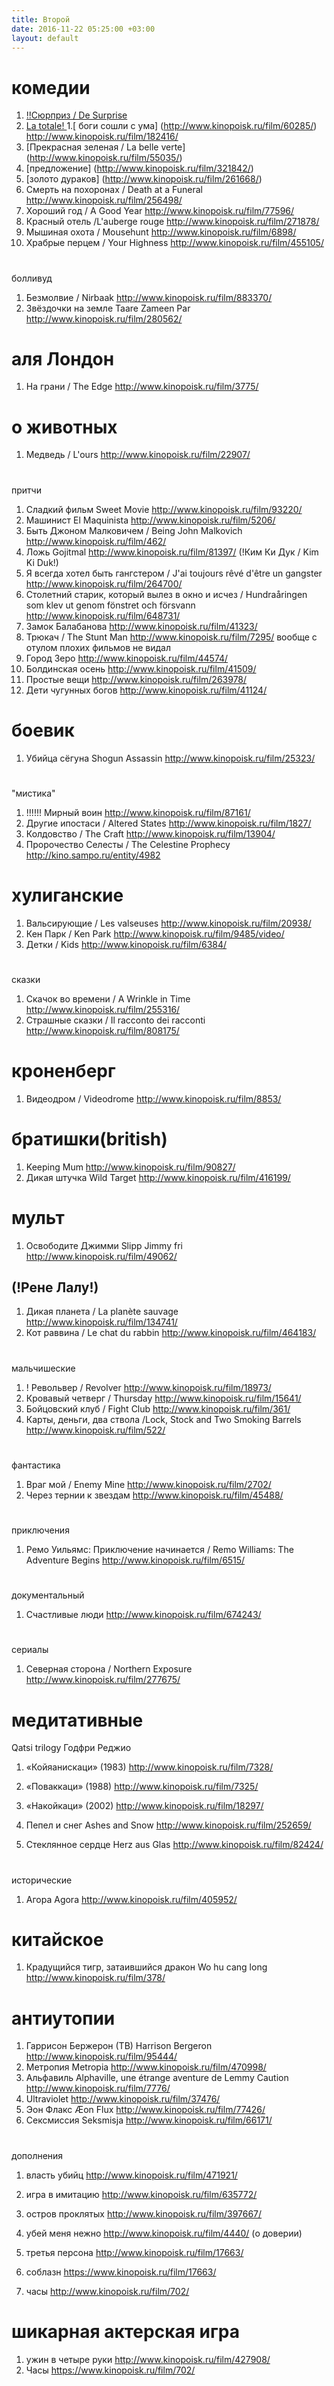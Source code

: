 ```yaml
---
title: Второй
date: 2016-11-22 05:25:00 +03:00
layout: default
---
```


# **комедии**

1. [!!Cюрприз / De Surprise](http://www.kinopoisk.ru/film/820220/)
1. [La totale! ](http://www.kinopoisk.ru/film/55057/)
1.[ боги сошли с ума]
(http://www.kinopoisk.ru/film/60285/) http://www.kinopoisk.ru/film/182416/
1. [Прекрасная зеленая / La belle verte] (http://www.kinopoisk.ru/film/55035/)
1. [предложение] (http://www.kinopoisk.ru/film/321842/)
1. [золото дураков]      (http://www.kinopoisk.ru/film/261668/)
1. Смерть на похоронах / Death at a Funeral http://www.kinopoisk.ru/film/256498/
1. Хороший год / A Good Year http://www.kinopoisk.ru/film/77596/
1. Красный отель /L'auberge rouge http://www.kinopoisk.ru/film/271878/
1. Мышиная охота / Mousehunt http://www.kinopoisk.ru/film/6898/
1. Храбрые перцем / Your Highness http://www.kinopoisk.ru/film/455105/
# 
болливуд
1. Безмолвие / Nirbaak  http://www.kinopoisk.ru/film/883370/
1. Звёздочки на земле Taare Zameen Par http://www.kinopoisk.ru/film/280562/

# аля Лондон
1. На грани / The Edge http://www.kinopoisk.ru/film/3775/

# о животных
1. Медведь / L'ours http://www.kinopoisk.ru/film/22907/
# 
притчи
1. Сладкий фильм Sweet Movie http://www.kinopoisk.ru/film/93220/
1. Машинист El Maquinista http://www.kinopoisk.ru/film/5206/
1. Быть Джоном Малковичем / Being John Malkovich http://www.kinopoisk.ru/film/462/
1. Ложь Gojitmal  http://www.kinopoisk.ru/film/81397/
\(!Ким Ки Дук / Kim Ki Duk!)
1. Я всегда хотел быть гангстером / J'ai toujours rêvé d'être un gangster http://www.kinopoisk.ru/film/264700/
1. Столетний старик, который вылез в окно и исчез / Hundraåringen som klev ut genom fönstret och försvann http://www.kinopoisk.ru/film/648731/
1. Замок  Балабанова http://www.kinopoisk.ru/film/41323/
1. Трюкач / The Stunt Man http://www.kinopoisk.ru/film/7295/
вообще с отулом плохих фильмов не видал
1. Город Зеро  http://www.kinopoisk.ru/film/44574/
1. Болдинская осень http://www.kinopoisk.ru/film/41509/
1. Простые вещи http://www.kinopoisk.ru/film/263978/
1. Дети чугунных богов http://www.kinopoisk.ru/film/41124/

# боевик
1. Убийца сёгуна Shogun Assassin http://www.kinopoisk.ru/film/25323/
# 
"мистика"
1. !!!!!! Мирный воин    http://www.kinopoisk.ru/film/87161/
1. Другие ипостаси / Altered States http://www.kinopoisk.ru/film/1827/
1. Колдовство / The Craft http://www.kinopoisk.ru/film/13904/
1. Пророчество Селесты / The Celestine Prophecy http://kino.sampo.ru/entity/4982

# хулиганские
1. Вальсирующие / Les valseuses http://www.kinopoisk.ru/film/20938/
1. Кен Парк / Ken Park http://www.kinopoisk.ru/film/9485/video/
1. Детки / Kids  http://www.kinopoisk.ru/film/6384/
# 
сказки
1. Скачок во времени / A Wrinkle in Time http://www.kinopoisk.ru/film/255316/
1. Страшные сказки / Il racconto dei racconti http://www.kinopoisk.ru/film/808175/

# кроненберг
1. Видеодром / Videodrome http://www.kinopoisk.ru/film/8853/

# братишки(british)
1. Keeping Mum  http://www.kinopoisk.ru/film/90827/
1. Дикая штучка Wild Target http://www.kinopoisk.ru/film/416199/

# мульт
1. Освободите Джимми Slipp Jimmy fri http://www.kinopoisk.ru/film/49062/
## \(!Рене Лалу!)
1. Дикая планета / La planète sauvage http://www.kinopoisk.ru/film/134741/
1. Кот раввина / Le chat du rabbin http://www.kinopoisk.ru/film/464183/
# 
мальчишеские
1. ! Револьвер / Revolver http://www.kinopoisk.ru/film/18973/
1. Кровавый четверг / Thursday http://www.kinopoisk.ru/film/15641/
1. Бойцовский клуб / Fight Club http://www.kinopoisk.ru/film/361/
1. Карты, деньги, два ствола /Lock, Stock and Two Smoking Barrels http://www.kinopoisk.ru/film/522/
# 
фантастика
1. Враг мой / Enemy Mine http://www.kinopoisk.ru/film/2702/
1. Через тернии к звездам http://www.kinopoisk.ru/film/45488/
# 
приключения
1. Ремо Уильямс: Приключение начинается / Remo Williams: The Adventure Begins http://www.kinopoisk.ru/film/6515/
# 
документальный
1. Счастливые люди http://www.kinopoisk.ru/film/674243/
# 
сериалы
1. Северная сторона / Northern Exposure http://www.kinopoisk.ru/film/277675/

# медитативные
Qatsi trilogy  Годфри Реджио
1. «Койяанискаци» (1983) http://www.kinopoisk.ru/film/7328/
1. «Поваккаци» (1988) http://www.kinopoisk.ru/film/7325/
1. «Накойкаци» (2002) http://www.kinopoisk.ru/film/18297/

1. Пепел и снег Ashes and Snow http://www.kinopoisk.ru/film/252659/
1. Стеклянное сердце Herz aus Glas http://www.kinopoisk.ru/film/82424/
# 
исторические
1. Агора Agora http://www.kinopoisk.ru/film/405952/

# китайское
1. Крадущийся тигр, затаившийся дракон Wo hu cang long http://www.kinopoisk.ru/film/378/

# антиутопии
1. Гаррисон Бержерон (ТВ) Harrison Bergeron http://www.kinopoisk.ru/film/95444/
1. Метропия Metropia http://www.kinopoisk.ru/film/470998/
1. Альфавиль Alphaville, une étrange aventure de Lemmy Caution http://www.kinopoisk.ru/film/7776/
1. Ultraviolet http://www.kinopoisk.ru/film/37476/
1. Эон Флакс Æon Flux http://www.kinopoisk.ru/film/77426/
1. Сексмиссия Seksmisja http://www.kinopoisk.ru/film/66171/
# 
дополнения

1. власть убийц http://www.kinopoisk.ru/film/471921/

1. игра в имитацию http://www.kinopoisk.ru/film/635772/

1. остров проклятых http://www.kinopoisk.ru/film/397667/

1. убей меня нежно http://www.kinopoisk.ru/film/4440/ (о доверии)

1. третья персона http://www.kinopoisk.ru/film/17663/

1. соблазн https://www.kinopoisk.ru/film/17663/

1. часы http://www.kinopoisk.ru/film/702/

# шикарная актерская игра

1. ужин в четыре руки http://www.kinopoisk.ru/film/427908/
1. Часы https://www.kinopoisk.ru/film/702/